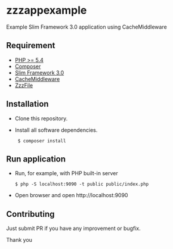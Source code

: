 # zzzappexample
Example Slim Framework 3.0 application using CacheMiddleware

## Requirement
- [PHP >= 5.4](https://php.net)
- [Composer](https://getcomposer.org)
- [Slim Framework 3.0](https://slimframework.com)
- [CacheMiddleware](https://github.com/zamronypj/zzzmiddleware)
- [ZzzFile](https://github.com/zamronypj/zzzfile)

## Installation

- Clone this repository.
- Install all software dependencies.

       $ composer install

## Run application
- Run, for example, with PHP built-in server

      $ php -S localhost:9090 -t public public/index.php

- Open browser and open http://localhost:9090

## Contributing

Just submit PR if you have any improvement or bugfix.

Thank you
